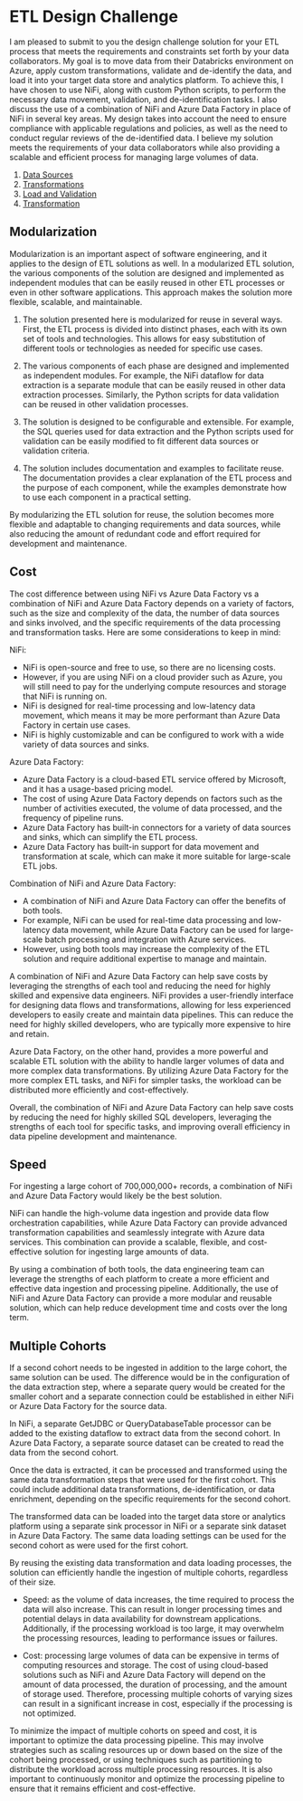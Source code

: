 # ETL Design Challenge

I am pleased to submit to you the design challenge solution for your ETL process that meets the requirements and constraints set forth by your data collaborators. My goal is to move data from their Databricks environment on Azure, apply custom transformations, validate and de-identify the data, and load it into your target data store and analytics platform. To achieve this, I have chosen to use NiFi, along with custom Python scripts, to perform the necessary data movement, validation, and de-identification tasks. I also discuss the use of a combination of NiFi and Azure Data Factory in place of NiFi in several key areas. My design takes into account the need to ensure compliance with applicable regulations and policies, as well as the need to conduct regular reviews of the de-identified data. I believe my solution meets the requirements of your data collaborators while also providing a scalable and efficient process for managing large volumes of data.

<!-- ![pipeline image](img/pipeline.jpg) -->

1. [Data Sources](https://github.com/bubnicbf/etl-design-challenge/blob/main/integration_pipeline/01_data_sources.md)  
2. [Transformations](https://github.com/bubnicbf/etl-design-challenge/blob/main/integration_pipeline/02_transformations.md)  
3. [Load and Validation](https://github.com/bubnicbf/etl-design-challenge/blob/main/integration_pipeline/03_load_and_validation.md)  
4. [Transformation](https://github.com/bubnicbf/etl-design-challenge/blob/main/integration_pipeline/04_transformation.md)  

## Modularization

Modularization is an important aspect of software engineering, and it applies to the design of ETL solutions as well. In a modularized ETL solution, the various components of the solution are designed and implemented as independent modules that can be easily reused in other ETL processes or even in other software applications. This approach makes the solution more flexible, scalable, and maintainable.

1. The solution presented here is modularized for reuse in several ways. First, the ETL process is divided into distinct phases, each with its own set of tools and technologies. This allows for easy substitution of different tools or technologies as needed for specific use cases.

2. The various components of each phase are designed and implemented as independent modules. For example, the NiFi dataflow for data extraction is a separate module that can be easily reused in other data extraction processes. Similarly, the Python scripts for data validation can be reused in other validation processes.

3. The solution is designed to be configurable and extensible. For example, the SQL queries used for data extraction and the Python scripts used for validation can be easily modified to fit different data sources or validation criteria.

4. The solution includes documentation and examples to facilitate reuse. The documentation provides a clear explanation of the ETL process and the purpose of each component, while the examples demonstrate how to use each component in a practical setting.

By modularizing the ETL solution for reuse, the solution becomes more flexible and adaptable to changing requirements and data sources, while also reducing the amount of redundant code and effort required for development and maintenance.

## Cost 

The cost difference between using NiFi vs Azure Data Factory vs a combination of NiFi and Azure Data Factory depends on a variety of factors, such as the size and complexity of the data, the number of data sources and sinks involved, and the specific requirements of the data processing and transformation tasks. Here are some considerations to keep in mind:

NiFi:

- NiFi is open-source and free to use, so there are no licensing costs.
- However, if you are using NiFi on a cloud provider such as Azure, you will still need to pay for the underlying compute resources and storage that NiFi is running on.
- NiFi is designed for real-time processing and low-latency data movement, which means it may be more performant than Azure Data Factory in certain use cases.
- NiFi is highly customizable and can be configured to work with a wide variety of data sources and sinks.

Azure Data Factory:

- Azure Data Factory is a cloud-based ETL service offered by Microsoft, and it has a usage-based pricing model.
- The cost of using Azure Data Factory depends on factors such as the number of activities executed, the volume of data processed, and the frequency of pipeline runs.
- Azure Data Factory has built-in connectors for a variety of data sources and sinks, which can simplify the ETL process.
- Azure Data Factory has built-in support for data movement and transformation at scale, which can make it more suitable for large-scale ETL jobs.

Combination of NiFi and Azure Data Factory:

- A combination of NiFi and Azure Data Factory can offer the benefits of both tools.
- For example, NiFi can be used for real-time data processing and low-latency data movement, while Azure Data Factory can be used for large-scale batch processing and integration with Azure services.
- However, using both tools may increase the complexity of the ETL solution and require additional expertise to manage and maintain.

A combination of NiFi and Azure Data Factory can help save costs by leveraging the strengths of each tool and reducing the need for highly skilled and expensive data engineers. NiFi provides a user-friendly interface for designing data flows and transformations, allowing for less experienced developers to easily create and maintain data pipelines. This can reduce the need for highly skilled developers, who are typically more expensive to hire and retain.

Azure Data Factory, on the other hand, provides a more powerful and scalable ETL solution with the ability to handle larger volumes of data and more complex data transformations. By utilizing Azure Data Factory for the more complex ETL tasks, and NiFi for simpler tasks, the workload can be distributed more efficiently and cost-effectively. 

Overall, the combination of NiFi and Azure Data Factory can help save costs by reducing the need for highly skilled SQL developers, leveraging the strengths of each tool for specific tasks, and improving overall efficiency in data pipeline development and maintenance.

## Speed

For ingesting a large cohort of 700,000,000+ records, a combination of NiFi and Azure Data Factory would likely be the best solution.

NiFi can handle the high-volume data ingestion and provide data flow orchestration capabilities, while Azure Data Factory can provide advanced transformation capabilities and seamlessly integrate with Azure data services. This combination can provide a scalable, flexible, and cost-effective solution for ingesting large amounts of data.

By using a combination of both tools, the data engineering team can leverage the strengths of each platform to create a more efficient and effective data ingestion and processing pipeline. Additionally, the use of NiFi and Azure Data Factory can provide a more modular and reusable solution, which can help reduce development time and costs over the long term.

## Multiple Cohorts

If a second cohort needs to be ingested in addition to the large cohort, the same solution can be used. The difference would be in the configuration of the data extraction step, where a separate query would be created for the smaller cohort and a separate connection could be established in either NiFi or Azure Data Factory for the source data.

In NiFi, a separate GetJDBC or QueryDatabaseTable processor can be added to the existing dataflow to extract data from the second cohort. In Azure Data Factory, a separate source dataset can be created to read the data from the second cohort.

Once the data is extracted, it can be processed and transformed using the same data transformation steps that were used for the first cohort. This could include additional data transformations, de-identification, or data enrichment, depending on the specific requirements for the second cohort.

The transformed data can be loaded into the target data store or analytics platform using a separate sink processor in NiFi or a separate sink dataset in Azure Data Factory. The same data loading settings can be used for the second cohort as were used for the first cohort.

By reusing the existing data transformation and data loading processes, the solution can efficiently handle the ingestion of multiple cohorts, regardless of their size.

- Speed: as the volume of data increases, the time required to process the data will also increase. This can result in longer processing times and potential delays in data availability for downstream applications. Additionally, if the processing workload is too large, it may overwhelm the processing resources, leading to performance issues or failures.

- Cost: processing large volumes of data can be expensive in terms of computing resources and storage. The cost of using cloud-based solutions such as NiFi and Azure Data Factory will depend on the amount of data processed, the duration of processing, and the amount of storage used. Therefore, processing multiple cohorts of varying sizes can result in a significant increase in cost, especially if the processing is not optimized.

To minimize the impact of multiple cohorts on speed and cost, it is important to optimize the data processing pipeline. This may involve strategies such as scaling resources up or down based on the size of the cohort being processed, or using techniques such as partitioning to distribute the workload across multiple processing resources. It is also important to continuously monitor and optimize the processing pipeline to ensure that it remains efficient and cost-effective.